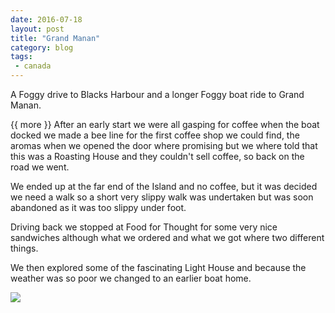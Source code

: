 ```yaml
---
date: 2016-07-18
layout: post
title: "Grand Manan"
category: blog
tags:
 - canada 
---
```


<!--start excerpt-->

A Foggy drive to Blacks Harbour and a longer Foggy boat ride to Grand Manan.

{{ more }}
After an early start we were all gasping for coffee when the boat docked we made a bee line for the first coffee shop we could find, the aromas when we opened the door where promising but we where told that this was a Roasting House and they couldn't sell coffee, so back on the road we went.

We ended up at the far end of the Island and no coffee, but it was decided we need a walk so a short very slippy walk was undertaken but was soon abandoned as it was too slippy under foot.

Driving back we stopped at Food for Thought for some very nice sandwiches although what we ordered and what we got where two different things.

We then explored some of the fascinating Light House and because the weather was so poor we changed to an earlier boat home.

![](/images/2016/2016-07-18-grand-manan.jpg)
